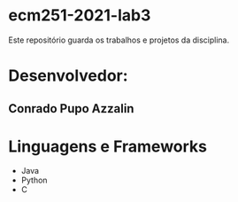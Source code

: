 # ecm251-2021-lab3
Este repositório guarda os trabalhos e projetos da disciplina.

# Desenvolvedor:
## Conrado Pupo Azzalin

# Linguagens e Frameworks
- Java
- Python
- C
 
